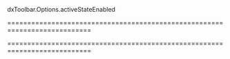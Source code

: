 <!--id-->dxToolbar.Options.activeStateEnabled<!--/id-->
===========================================================================
<!--hidden--><!--/hidden-->
===========================================================================

